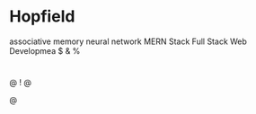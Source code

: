 # Hopfield
associative memory neural network
MERN Stack
 Full Stack Web Developmea
$
&
%
#
@
!
@




@

